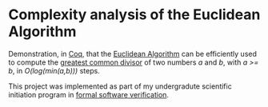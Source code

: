 # Complexity analysis of the Euclidean Algorithm

Demonstration, in [Coq](https://coq.inria.fr/distrib/current/refman/), that the [Euclidean Algorithm](https://en.wikipedia.org/wiki/Euclidean_algorithm) can be efficiently used to compute the [greatest common divisor](https://en.wikipedia.org/wiki/Greatest_common_divisor) of two numbers *a* and *b*, with *a >= b*, in *O(log(min(a,b)))* steps.

This project was implemented as part of my undergradute scientific initiation program in [formal software verification](https://en.wikipedia.org/wiki/Formal_verification).
